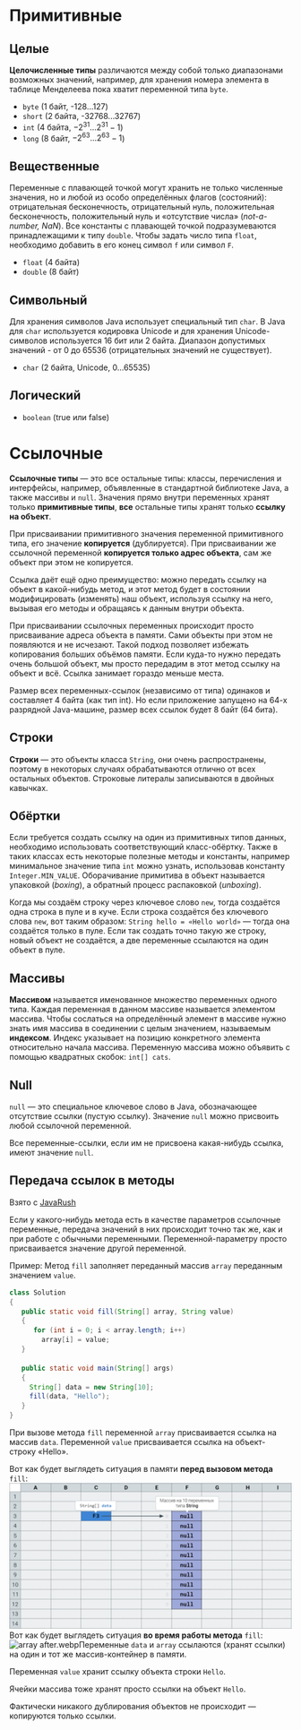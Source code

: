 # Примитивные
## Целые
**Целочисленные типы** различаются между собой только диапазонами возможных значений, например, для хранения номера элемента в таблице Менделеева пока хватит переменной типа `byte`.
- `byte` (1 байт, -128...127)
- `short` (2 байта, -32768...32767)
- `int` (4 байта, $-2^{31}...2^{31}-1$)
- `long` (8 байт, $-2^{63}...2^{63}-1$)
## Вещественные
Переменные с плавающей точкой могут хранить не только численные значения, но и любой из особо определённых флагов (состояний): отрицательная беско­нечность, отрицательный нуль, положительная бесконечность, положительный нуль и «отсутствие числа» (_not-a-number, NaN_).
Все константы с плавающей точкой подразумеваются принадлежащими к типу `double`. Чтобы задать число типа `float`, необходимо добавить в его конец символ `f` или символ `F`.
- `float` (4 байта)
- `double` (8 байт)
## Символьный
Для хранения символов Java использует специальный тип `char`. В Java для `char` используется кодировка Unicode и для хранения Unicode-символов используется 16 бит или 2 байта. Диапазон допустимых значений - от 0 до 65536 (отрицательных значений не существует).
- `char` (2 байта, Unicode, 0...65535)
## Логический
- `boolean` (true или false)
# Ссылочные
**Ссылочные типы** — это все остальные типы: классы, перечисления и интерфейсы, например, объявленные в стандартной библиотеке Java, а также массивы и `null`. Значения прямо внутри переменных хранят только **примитивные типы**, **все** остальные типы хранят только **ссылку на объект**.

При присваивании примитивного значения переменной примитивного типа, его значение **копируется** (дублируется). При присваивании же ссылочной переменной **копируется только адрес объекта**, сам же объект при этом не копируется.

Ссылка даёт ещё одно преимущество: можно передать ссылку на объект в какой-нибудь метод, и этот метод будет в состоянии модифицировать (изменять) наш объект, используя ссылку на него, вызывая его методы и обращаясь к данным внутри объекта.

При присваивании ссылочных переменных происходит просто присваивание адреса объекта в памяти. Сами объекты при этом не появляются и не исчезают. Такой подход позволяет избежать копирования больших объёмов памяти. Если куда-то нужно передать очень большой объект, мы просто передадим в этот метод ссылку на объект и всё. Ссылка занимает гораздо меньше места.

Размер всех переменных-ссылок (независимо от типа) одинаков и составляет 4 байта (как тип int). Но eсли приложение запущено на 64-х разрядной Java-машине, размер всех ссылок будет 8 байт (64 бита).
## Строки
**Строки** — это объекты класса `String`, они очень распространены, поэтому в некоторых случаях обрабатываются отлично от всех остальных объектов. Строковые литералы записываются в двойных кавычках.
## Обёртки
Если требуется создать ссылку на один из примитивных типов данных, необходимо использовать соответствующий класс-обёртку. Также в таких классах есть некоторые полезные методы и константы, например минимальное значение типа `int` можно узнать, использовав константу `Integer.MIN_VALUE`. Оборачивание примитива в объект называется упаковкой (_boxing_), а обратный процесс распаковкой (_unboxing_).

Когда мы создаём строку через ключевое слово `new`, тогда создаётся одна строка в пуле и в куче. Если строка создаётся без ключевого слова `new`, вот таким образом: `String hello = «Hello world»` — тогда она создаётся только в пуле. Если так создать точно такую же строку, новый объект не создаётся, а две переменные ссылаются на один объект в пуле.
## Массивы
**Массивом** называется именованное множество переменных одного типа. Каждая переменная в данном массиве называется элементом массива. Чтобы сослаться на определённый элемент в массиве нужно знать имя массива в соединении с целым значением, называемым **индексом**. Индекс указывает на позицию конкретного элемента относительно начала массива.
Переменную массива можно объявить с помощью квадратных скобок: `int[] cats`.
## Null
`null` — это специальное ключевое слово в Java, обозначающее отсутствие ссылки (пустую ссылку). Значение `null` можно присвоить любой ссылочной переменной.

Все переменные-ссылки, если им не присвоена какая-нибудь ссылка, имеют значение `null`.
## Передача ссылок в методы
Взято с [JavaRush](https://javarush.com/quests/lectures/questsyntaxpro.level07.lecture02)

Если у какого-нибудь метода есть в качестве параметров ссылочные переменные, передача значений в них происходит точно так же, как и при работе с обычными переменными. Переменной-параметру просто присваивается значение другой переменной.

Пример: 
Метод `fill` заполняет переданный массив `array` переданным значением `value`.
```java
class Solution
{
   public static void fill(String[] array, String value)
   {
      for (int i = 0; i < array.length; i++)
        array[i] = value;
   }

   public static void main(String[] args)
   {
     String[] data = new String[10];
     fill(data, "Hello");
   }
}
```
При вызове метода `fill` переменной `array` присваивается ссылка на массив `data`. Переменной `value` присваивается ссылка на объект-строку «Hello».

Вот как будет выглядеть ситуация в памяти **перед вызовом метода** `fill`:
![array before.webp](pictures/array_before.webp)
Вот как будет выглядеть ситуация **во время работы метода** `fill`:
![array after.webp](array_after.webp)Переменные `data` и `array` ссылаются (хранят ссылки) на один и тот же массив-контейнер в памяти.

Переменная `value` хранит ссылку объекта строки `Hello`.

Ячейки массива тоже хранят просто ссылки на объект `Hello`.

Фактически никакого дублирования объектов не происходит — копируются только ссылки.